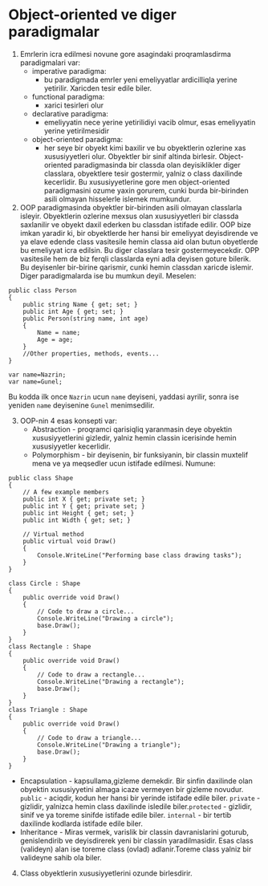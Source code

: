 # Object-oriented ve diger paradigmalar
1. Emrlerin icra edilmesi novune gore asagindaki proqramlasdirma paradigmalari var:
    * imperative paradigma:
       * bu paradigmada emrler yeni emeliyyatlar ardicilliqla yerine yetirilir. Xaricden tesir edile biler.
    * functional paradigma:
       * xarici tesirleri olur
    * declarative paradigma:
       * emeliyyatin nece yerine yetirilidiyi vacib olmur, esas emeliyyatin yerine yetirilmesidir
    * object-oriented paradigma:
       * her seye bir obyekt kimi baxilir ve bu obyektlerin ozlerine xas xususiyyetleri olur. Obyektler bir sinif altinda birlesir. Object-oriented paradigmasinda bir classda olan deyisiklikler diger classlara, obyektlere tesir gostermir, yalniz o class daxilinde kecerlidir.
Bu xususiyyetlerine gore men object-oriented paradigmasini ozume yaxin gorurem, cunki burda bir-birinden asili olmayan hisselerle islemek mumkundur.
2. OOP paradigmasinda obyektler bir-birinden asili olmayan classlarla isleyir. Obyektlerin ozlerine mexsus olan xususiyyetleri bir classda saxlanilir ve obyekt daxil ederken bu classdan istifade edilir. OOP bize imkan yaradir ki, bir obyektlerde her hansi bir emeliyyat deyisdirende ve ya elave edende class vasitesile hemin classa aid olan butun obyetlerde bu emeliyyat icra edilsin. Bu diger classlara tesir gostermeyecekdir. OPP vasitesile hem de biz ferqli classlarda eyni adla deyisen goture bilerik. Bu deyisenler bir-birine qarismir, cunki hemin classdan xaricde islemir. Diger paradigmalarda ise bu mumkun deyil. Meselen:
```
public class Person
{
    public string Name { get; set; }
    public int Age { get; set; }
    public Person(string name, int age)
    {
        Name = name;
        Age = age;
    }
    //Other properties, methods, events...
}
```

```
var name=Nazrin;
var name=Gunel;
```
Bu kodda ilk once `Nazrin` ucun `name` deyiseni, yaddasi ayrilir, sonra ise yeniden `name` deyisenine `Gunel` menimsedilir.

3. OOP-nin 4 esas konsepti var:
    * Abstraction - proqramci qarisiqliq yaranmasin deye obyektin xususiyyetlerini gizledir, yalniz hemin classin icerisinde hemin xususiyyetler kecerlidir.
    * Polymorphism - bir deyisenin, bir funksiyanin, bir classin muxtelif mena ve ya meqsedler ucun istifade edilmesi. Numune:
```
public class Shape
{
    // A few example members
    public int X { get; private set; }
    public int Y { get; private set; }
    public int Height { get; set; }
    public int Width { get; set; }
   
    // Virtual method
    public virtual void Draw()
    {
        Console.WriteLine("Performing base class drawing tasks");
    }
}

class Circle : Shape
{
    public override void Draw()
    {
        // Code to draw a circle...
        Console.WriteLine("Drawing a circle");
        base.Draw();
    }
}
class Rectangle : Shape
{
    public override void Draw()
    {
        // Code to draw a rectangle...
        Console.WriteLine("Drawing a rectangle");
        base.Draw();
    }
}
class Triangle : Shape
{
    public override void Draw()
    {
        // Code to draw a triangle...
        Console.WriteLine("Drawing a triangle");
        base.Draw();
    }
}
```

   * Encapsulation - kapsullama,gizleme demekdir. Bir sinfin daxilinde olan obyektin xususiyyetini almaga icaze vermeyen bir gizleme novudur. `public` - aciqdir, kodun her hansi bir yerinde istifade edile biler. `private` - gizlidir, yalnizca hemin class daxilinde isledile biler.`protected` - gizlidir, sinif ve ya toreme sinifde istifade edile biler. `internal` - bir tertib daxilinde kodlarda istifade edile biler.
   * Inheritance - Miras vermek, varislik bir classin davranislarini goturub, genislendirib ve deyisdirerek yeni bir classin yaradilmasidir. Esas class (valideyn) alan ise toreme class (ovlad) adlanir.Toreme class yalniz bir valideyne sahib ola biler.
4. Class obyektlerin xususiyyetlerini ozunde birlesdirir.